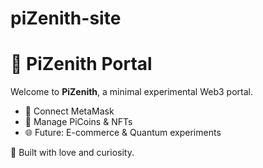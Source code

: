 # piZenith-site
# 🌌 PiZenith Portal

Welcome to **PiZenith**, a minimal experimental Web3 portal.  
- 🔑 Connect MetaMask  
- 💎 Manage PiCoins & NFTs  
- 🌐 Future: E-commerce & Quantum experiments  

🚀 Built with love and curiosity.

